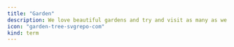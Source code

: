 ```yaml
---
title: "Garden"
description: We love beautiful gardens and try and visit as many as we can wherever we travel.
icon: "garden-tree-svgrepo-com"
kind: term
---
```

